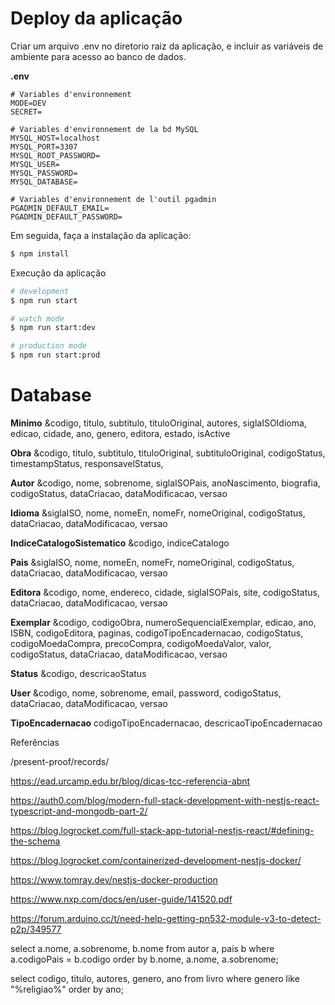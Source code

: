 # Deploy da aplicação

Criar um arquivo .env no diretorio raiz da aplicação, e incluir as variáveis de ambiente para acesso ao banco de dados. 

**.env**  
```
# Variables d'environnement
MODE=DEV
SECRET=

# Variables d'environnement de la bd MySQL
MYSQL_HOST=localhost
MYSQL_PORT=3307
MYSQL_ROOT_PASSWORD=
MYSQL_USER=
MYSQL_PASSWORD=
MYSQL_DATABASE=

# Variables d'environnement de l'outil pgadmin
PGADMIN_DEFAULT_EMAIL=
PGADMIN_DEFAULT_PASSWORD=
```

Em seguida, faça a instalação da aplicação:

```bash
$ npm install
```

Execução da aplicação

```bash
# development
$ npm run start

# watch mode
$ npm run start:dev

# production mode
$ npm run start:prod
```

# Database 

**Minimo**
&codigo, titulo, subtitulo, tituloOriginal, autores, siglaISOIdioma, edicao, cidade, ano, genero, editora, estado, isActive

**Obra**
&codigo, titulo, subtitulo, tituloOriginal, subtituloOriginal, codigoStatus, timestampStatus, responsavelStatus, 

**Autor**
&codigo, nome, sobrenome, siglaISOPais, anoNascimento, biografia, codigoStatus, dataCriacao, dataModificacao, versao

**Idioma**
&siglaISO, nome, nomeEn, nomeFr, nomeOriginal, codigoStatus, dataCriacao, dataModificacao, versao

**IndiceCatalogoSistematico**
&codigo, indiceCatalogo

**Pais**
&siglaISO, nome, nomeEn, nomeFr, nomeOriginal, codigoStatus, dataCriacao, dataModificacao, versao

**Editora** 
&codigo, nome, endereco, cidade, siglaISOPais, site, codigoStatus, dataCriacao, dataModificacao, versao

**Exemplar**
&codigo, codigoObra, numeroSequencialExemplar, edicao, ano, ISBN, codigoEditora, paginas, codigoTipoEncadernacao, codigoStatus, codigoMoedaCompra, precoCompra, codigoMoedaValor, valor, codigoStatus, dataCriacao, dataModificacao, versao

**Status**
&codigo, descricaoStatus

**User**
&codigo, nome, sobrenome, email, password, codigoStatus, dataCriacao, dataModificacao, versao

**TipoEncadernacao** 
codigoTipoEncadernacao, descricaoTipoEncadernacao






Referências

/present-proof/records/

https://ead.urcamp.edu.br/blog/dicas-tcc-referencia-abnt

https://auth0.com/blog/modern-full-stack-development-with-nestjs-react-typescript-and-mongodb-part-2/

https://blog.logrocket.com/full-stack-app-tutorial-nestjs-react/#defining-the-schema

https://blog.logrocket.com/containerized-development-nestjs-docker/

https://www.tomray.dev/nestjs-docker-production


https://www.nxp.com/docs/en/user-guide/141520.pdf

https://forum.arduino.cc/t/need-help-getting-pn532-module-v3-to-detect-p2p/349577




select a.nome, a.sobrenome, b.nome  from autor a, pais b where a.codigoPais = b.codigo order by b.nome, a.nome, a.sobrenome;

select codigo, titulo, autores, genero, ano from livro where genero like "%religiao%" order by ano;

